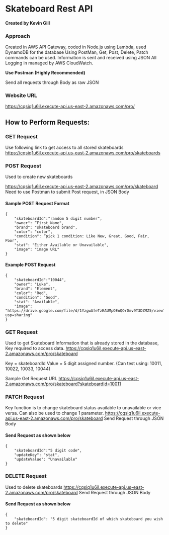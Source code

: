 # Skateboard Rest API
#### Created by Kevin Gill

### Approach
Created in AWS API Gateway, coded in Node.js using Lambda, used DynamoDB for the database
Using PostMan, Get, Post, Delete, Patch commands can be used. Information is sent and received using JSON
All Logging in managed by AWS CloudWatch.

**Use Postman (Highly Recommended)**

Send all requests through Body as raw JSON

### Website URL
https://cqsiq1u6il.execute-api.us-east-2.amazonaws.com/pro/


## How to Perform Requests:

### GET Request
Use following link to get access to all stored skateboards
https://cqsiq1u6il.execute-api.us-east-2.amazonaws.com/pro/skateboards

### POST Request
Used to create new skateboards

https://cqsiq1u6il.execute-api.us-east-2.amazonaws.com/pro/skateboard
Need to use Postman to submit Post request, in JSON Body

#### Sample POST Request Format
```
{
    "skateboardId":"random 5 digit number",
    "owner": “First Name",
    "brand": "skateboard brand",
    "color": "color",
    "condition": “pick 1 condition: Like New, Great, Good, Fair, Poor",
    "stat": "Either Available or Unavailable",
    "image": "image URL"
}        
```

#### Example POST Request
```
{
    "skateboardId":"10044",
    "owner": "Luke",
    "brand": "Element",
    "color": "Red",
    "condition": "Good",
    "stat": "Available",
    "image": "https://drive.google.com/file/d/1YzgwAfeTzEAUMpOEnQQrDmv9T3DZMZ5/view?usp=sharing"
}        
```
### GET Request
Used to get Skateboard Information that is already stored in the database, Key required to access data. 
https://cqsiq1u6il.execute-api.us-east-2.amazonaws.com/pro/skateboard

Key = skateboardId
Value = 5 digit assigned number. (Can test using: 10011, 10022, 10033, 10044)

Sample Get Request URL
https://cqsiq1u6il.execute-api.us-east-2.amazonaws.com/pro/skateboard?skateboardId=10011


### PATCH Request
Key function is to change skateboard status available to unavailable or vice versa. Can also be used to change 1 parameter.
https://cqsiq1u6il.execute-api.us-east-2.amazonaws.com/pro/skateboard
Send Request through JSON Body


#### Send Request as shown below 
```
{
    "skateboardId":"5 digit code",
    "updateKey": "stat",
    "updateValue": "Unavailable"
}
```
### DELETE Request
Used to delete skateboards
https://cqsiq1u6il.execute-api.us-east-2.amazonaws.com/pro/skateboard
Send Request through JSON Body

#### Send Request as shown below 
```
{
    "skateboardId": "5 digit skateboardId of which skateboard you wish to delete"
}
```
